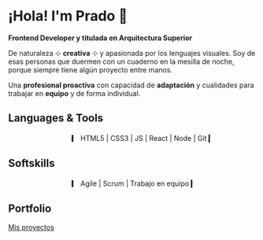 # ¡Hola! I'm Prado 👋
  
    
    
**Frontend Developer y titulada en Arquitectura Superior**  

De naturaleza ⊹ **creativa** ⊹ y apasionada por los lenguajes visuales. Soy de esas personas que duermen con un cuaderno en la mesilla de noche, porque siempre tiene algún proyecto entre manos.

Una **profesional proactiva** con capacidad de **adaptación** y cualidades para trabajar en **equipo** y de forma individual.

## Languages & Tools
ㅤㅤㅤㅤㅤㅤㅤㅤㅤㅤ▎ HTML5 | CSS3 | JS | React | Node | Git ▎

## Softskills
ㅤㅤㅤㅤㅤㅤㅤㅤㅤㅤ▎ Agile | Scrum | Trabajo en equipo ▎

## Portfolio
[Mis proyectos](https://www.notion.so/Resumen-de-mis-proyectos-cda05414884042c7a44c8fd0c1de063f)
